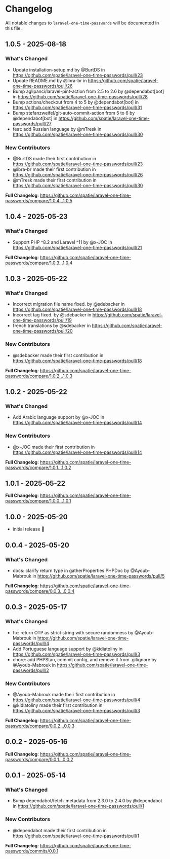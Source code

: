 # Changelog

All notable changes to `laravel-one-time-passwords` will be documented in this file.

## 1.0.5 - 2025-08-18

### What's Changed

* Update installation-setup.md by @BurtDS in https://github.com/spatie/laravel-one-time-passwords/pull/23
* Update README.md by @ibra-br in https://github.com/spatie/laravel-one-time-passwords/pull/26
* Bump aglipanci/laravel-pint-action from 2.5 to 2.6 by @dependabot[bot] in https://github.com/spatie/laravel-one-time-passwords/pull/28
* Bump actions/checkout from 4 to 5 by @dependabot[bot] in https://github.com/spatie/laravel-one-time-passwords/pull/31
* Bump stefanzweifel/git-auto-commit-action from 5 to 6 by @dependabot[bot] in https://github.com/spatie/laravel-one-time-passwords/pull/27
* feat: add Russian language by @mTresk in https://github.com/spatie/laravel-one-time-passwords/pull/30

### New Contributors

* @BurtDS made their first contribution in https://github.com/spatie/laravel-one-time-passwords/pull/23
* @ibra-br made their first contribution in https://github.com/spatie/laravel-one-time-passwords/pull/26
* @mTresk made their first contribution in https://github.com/spatie/laravel-one-time-passwords/pull/30

**Full Changelog**: https://github.com/spatie/laravel-one-time-passwords/compare/1.0.4...1.0.5

## 1.0.4 - 2025-05-23

### What's Changed

* Support PHP ^8.2 and Laravel ^11 by @x-JOC in https://github.com/spatie/laravel-one-time-passwords/pull/21

**Full Changelog**: https://github.com/spatie/laravel-one-time-passwords/compare/1.0.3...1.0.4

## 1.0.3 - 2025-05-22

### What's Changed

* Incorrect migration file name fixed. by @sdebacker in https://github.com/spatie/laravel-one-time-passwords/pull/18
* Incorrect tag fixed. by @sdebacker in https://github.com/spatie/laravel-one-time-passwords/pull/19
* french translations by @sdebacker in https://github.com/spatie/laravel-one-time-passwords/pull/20

### New Contributors

* @sdebacker made their first contribution in https://github.com/spatie/laravel-one-time-passwords/pull/18

**Full Changelog**: https://github.com/spatie/laravel-one-time-passwords/compare/1.0.2...1.0.3

## 1.0.2 - 2025-05-22

### What's Changed

* Add Arabic language support by @x-JOC in https://github.com/spatie/laravel-one-time-passwords/pull/14

### New Contributors

* @x-JOC made their first contribution in https://github.com/spatie/laravel-one-time-passwords/pull/14

**Full Changelog**: https://github.com/spatie/laravel-one-time-passwords/compare/1.0.1...1.0.2

## 1.0.1 - 2025-05-22

**Full Changelog**: https://github.com/spatie/laravel-one-time-passwords/compare/1.0.0...1.0.1

## 1.0.0 - 2025-05-20

- initial release 🚀

## 0.0.4 - 2025-05-20

### What's Changed

* docs: clarify return type in gatherProperties PHPDoc by @Ayoub-Mabrouk in https://github.com/spatie/laravel-one-time-passwords/pull/5

**Full Changelog**: https://github.com/spatie/laravel-one-time-passwords/compare/0.0.3...0.0.4

## 0.0.3 - 2025-05-17

### What's Changed

* fix: return OTP as strict string with secure randomness by @Ayoub-Mabrouk in https://github.com/spatie/laravel-one-time-passwords/pull/4
* Add Portuguese language support by @kidiatoliny in https://github.com/spatie/laravel-one-time-passwords/pull/3
* chore: add PHPStan, commit config, and remove it from .gitignore by @Ayoub-Mabrouk in https://github.com/spatie/laravel-one-time-passwords/pull/2

### New Contributors

* @Ayoub-Mabrouk made their first contribution in https://github.com/spatie/laravel-one-time-passwords/pull/4
* @kidiatoliny made their first contribution in https://github.com/spatie/laravel-one-time-passwords/pull/3

**Full Changelog**: https://github.com/spatie/laravel-one-time-passwords/compare/0.0.2...0.0.3

## 0.0.2 - 2025-05-16

**Full Changelog**: https://github.com/spatie/laravel-one-time-passwords/compare/0.0.1...0.0.2

## 0.0.1 - 2025-05-14

### What's Changed

* Bump dependabot/fetch-metadata from 2.3.0 to 2.4.0 by @dependabot in https://github.com/spatie/laravel-one-time-passwords/pull/1

### New Contributors

* @dependabot made their first contribution in https://github.com/spatie/laravel-one-time-passwords/pull/1

**Full Changelog**: https://github.com/spatie/laravel-one-time-passwords/commits/0.0.1
